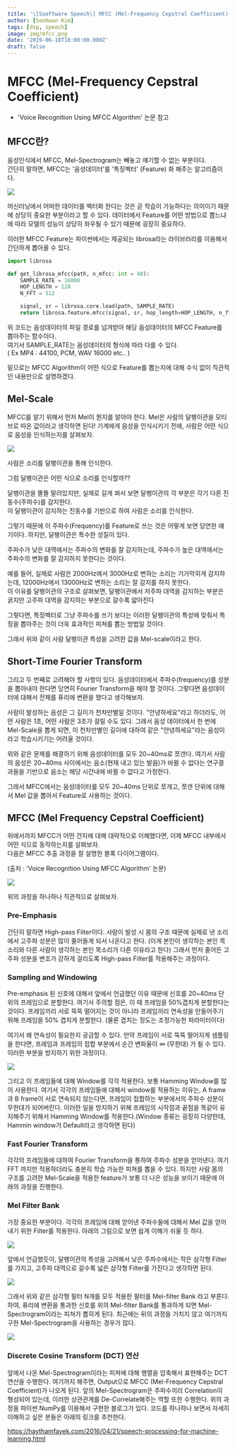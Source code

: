 ```yaml
---
title: '\[Sooftware Speech\] MFCC (Mel-Frequency Cepstral Coefficient)'
author: [Soohwan Kim]
tags: [dsp, speech]
image: img/mfcc.png
date: '2019-06-18T10:00:00.000Z'
draft: false
---
```


# MFCC (Mel-Frequency Cepstral Coefficient)
  
- 'Voice Recognition Using MFCC Algorithm' 논문 참고
  
## MFCC란?  
  
음성인식에서 MFCC, Mel-Spectrogram는 빼놓고 얘기할 수 없는 부분이다.  
간단히 말하면, MFCC는 '음성데이터'를 '특징벡터' (Feature) 화 해주는 알고리즘이다.  
  
<img src="https://user-images.githubusercontent.com/42150335/133935462-acaf3951-da9b-42ad-bc24-4ea96b742736.png">
  
머신러닝에서 어떠한 데이터를 벡터화 한다는 것은 곧 학습이 가능하다는 의미이기 때문에 상당히 중요한 부분이라고 할 수 있다.
데이터에서 Feature를 어떤 방법으로 뽑느냐에 따라 모델의 성능이 상당히 좌우될 수 있기 때문에 굉장히 중요하다.
  

이러한 MFCC Feature는 파이썬에서는 제공되는 librosa라는 라이브러리를 이용해서 간단하게 뽑아올 수 있다.  
  
```python
import librosa

def get_librosa_mfcc(path, n_mfcc: int = 40):
    SAMPLE_RATE = 16000
    HOP_LENGTH = 128
    N_FFT = 512

    signal, sr = librosa.core.load(path, SAMPLE_RATE)
    return librosa.feature.mfcc(signal, sr, hop_length=HOP_LENGTH, n_fft=N_FFT)
```
  
위 코드는 음성데이터의 파일 경로를 넘겨받아 해당 음성데이터의 MFCC Feature를 뽑아주는 함수이다.  
여기서 SAMPLE_RATE는 음성데이터의 형식에 따라 다를 수 있다.  
( Ex MP4 : 44100, PCM, WAV 16000 etc.. )  
  
밑으로는 MFCC Algorithm이 어떤 식으로 Feature를 뽑는지에 대해 수식 없이 직관적인 내용만으로 설명하겠다.
  
## Mel-Scale  
  
MFCC를 알기 위해서 먼저 Mel이 뭔지를 알아야 한다. Mel은 사람의 달팽이관을 모티브로 따온 값이라고 생각하면 된다! 기계에게 음성을 인식시키기 전에, 사람은 어떤 식으로 음성을 인식하는지를 살펴보자.
  
<img src="https://mblogthumb-phinf.pstatic.net/20150421_279/wyepark_14296057390206BzFo_JPEG/image043.jpg?type=w2">  
  
사람은 소리를 달팽이관을 통해 인식한다.

그럼 달팽이관은 어떤 식으로 소리를 인식할까??
  

달팽이관을 똘똘 말려있지만, 실제로 길게 펴서 보면 달팽이관의 각 부분은 각기 다른 진동수(주파수)를 감지한다.   
이 달팽이관이 감지하는 진동수를 기반으로 하여 사람은 소리를 인식한다.
  
그렇기 때문에 이 주파수(Frequency)를 Feature로 쓰는 것은 어떻게 보면 당연한 얘기이다. 
하지만, 달팽이관은 특수한 성질이 있다.

주파수가 낮은 대역에서는 주파수의 변화를 잘 감지하는데,
주파수가 높은 대역에서는 주파수의 변화를 잘 감지하지 못한다는 것이다.

예를 들어, 실제로 사람은 2000Hz에서 3000Hz로 변하는 소리는 기가막히게 감지하는데, 12000Hz에서 13000Hz로 변하는 소리는 잘 감지를 하지 못한다.   
이 이유를 달팽이관의 구조로 살펴보면, 달팽이관에서 저주파 대역을 감지하는 부분은 굵지만 고주파 대역을 감지하는 부분으로 갈수록 얇아진다
  
그렇다면, 특징벡터로 그냥 주파수를 쓰기 보다는 이러한 달팽이관의 특성에 맞춰서 특징을 뽑아주는 것이 더욱 효과적인 피쳐를 뽑는 방법일 것이다.
  
그래서 위와 같이 사람 달팽이관 특성을 고려한 값을 Mel-scale이라고 한다.
  
## Short-Time Fourier Transform
  
그리고 두 번째로 고려해야 할 사항이 있다.
음성데이터에서 주파수(frequency)를 성분을 뽑아내야 한다면 당연히 Fourier Transform을 해야 할 것이다. 그렇다면 음성데이터에 대해서 전체를 퓨리에 변환을 했다고 생각해보자.
  
사람이 발성하는 음성은 그 길이가 천차만별일 것이다.
"안녕하세요"라고 하더라도, 어떤 사람은 1초, 어떤 사람은 3초가 걸릴 수도 있다.
그래서 음성 데이터에서 한 번에 Mel-Scale을 뽑게 되면, 이 천차만별인 길이에 대하여 같은 "안녕하세요"라는 음성이라고 학습시키기는 어려울 것이다.
  
위와 같은 문제를 해결하기 위해 음성데이터를 모두 20\~40ms로 쪼갠다. 여기서 사람의 음성은 20~40ms 사이에서는 음소(현재 내고 있는 발음)가 바뀔 수 없다는 연구결과들을 기반으로 음소는 해당 시간내에 바뀔 수 없다고 가정한다.
  
그래서 MFCC에서는 음성데이터를 모두 20~40ms 단위로 쪼개고, 쪼갠 단위에 대해서 Mel 값을 뽑아서 Feature로 사용하는 것이다.
  
## MFCC (Mel Frequency Cepstral Coefficient)
  
위에서까지 MFCC가 어떤 건지에 대해 대략적으로 이해했다면, 이제 MFCC 내부에서 어떤 식으로 동작하는지를 살펴보자.  
다음은 MFCC 추출 과정을 잘 설명한 블록 다이어그램이다. 

(출처 : 'Voice Recognition Using MFCC Algorithm' 논문)
  
<img src="https://user-images.githubusercontent.com/42150335/133935469-e3cd70cd-9095-481c-b0c0-224cdb6584c3.png">  
  
위의 과정을 하나하나 직관적으로 살펴보자.


### Pre-Emphasis

간단히 말하면 High-pass Filter이다. 사람이 발성 시 몸의 구조 때문에 실제로 낸 소리에서 고주파 성분은 많이 줄어들게 되서 나온다고 한다. (이게 본인이 생각하는 본인 목소리와 다른 사람이 생각하는 본인 목소리가 다른 이유라고 한다) 그래서 먼저 줄어든 고주파 성분을 변조가 강하게 걸리도록 High-pass Filter를 적용해주는 과정이다.

### Sampling and Windowing

Pre-emphasis 된 신호에 대해서 앞에서 언급했던 이유 때문에 신호를 20~40ms 단위의 프레임으로 분할한다. 여기서 주의할 점은, 이 때 프레임을 50%겹치게 분할한다는 것이다. 프레임끼리 서로 뚝뚝 떨어지는 것이 아니라 프레임끼리 연속성을 만들어주기 위해 프레임을 50% 겹치게 분할한다. (물론 겹치는 정도는 조정가능한 파라미터이다)
  
여기서 왜 연속성이 필요한지 궁금할 수 있다. 만약 프레임이 서로 뚝뚝 떨어지게 샘플링을 한다면, 프레임과 프레임의 접합 부분에서 순간 변화율이 ∞ (무한대) 가 될 수 있다.   이러한 부분을 방지하기 위한 과정이다.
   

<img src="https://user-images.githubusercontent.com/42150335/133935493-64bca70f-8966-4035-9bfc-11b0c929eb17.png">
  
그리고 이 프레임들에 대해 Window를 각각 적용한다. 보통 Hamming Window를 많이 사용한다. 여기서 각각의 프레임들에 대해서 window를 적용하는 이유는, A frame과 B frame이 서로 연속되지 않는다면, 프레임이 접합하는 부분에서의 주파수 성분이 무한대가 되어버린다. 이러한 일을 방지하기 위해 프레임의 시작점과 끝점을 똑같이 유지해주기 위해서 Hamming Window를 적용한다.(Window 종류는 굉장히 다양한데, Hammin window가 Default라고 생각하면 된다)

### Fast Fourier Transform
  
각각의 프레임들에 대하여 Fourier Transform을 통하여 주파수 성분을 얻어낸다. 여기 FFT 까지만 적용하더라도 충분히 학습 가능한 피쳐를 뽑을 수 있다. 하지만 사람 몸의 구조를 고려한 Mel-Scale을 적용한 feature가 보통 더 나은 성능을 보이기 때문에 아래의 과정을 진행한다.

### Mel Filter Bank
  
가장 중요한 부분이다. 각각의 프레임에 대해 얻어낸 주파수들에 대해서 Mel 값을 얻어내기 위한 Filter를 적용한다. 아래의 그림으로 보면 쉽게 이해가 쉬울 듯 하다.
  
<img src="https://user-images.githubusercontent.com/42150335/133935498-99001844-3bf9-4e76-ba29-5f7bf18552ff.png">  


앞에서 언급했듯이, 달팽이관의 특성을 고려해서 낮은 주파수에서는 작은 삼각형 Filter를 가지고, 고주파 대역으로 갈수록 넓은 삼각형 Filter를 가진다고 생각하면 된다.
  
<img src="https://user-images.githubusercontent.com/42150335/133935503-fb449744-9f98-49e7-bc56-07e14f147674.png">

그래서 위와 같은 삼각형 필터 N개를 모두 적용한 필터를 Mel-filter Bank 라고 부른다. 하여, 퓨리에 변환을 통과한 신호를 위의 Mel-filter Bank를 통과하게 되면 Mel-Spectrogram이라는 피쳐가 뽑히게 된다. 최근에는 뒤의 과정을 거치지 않고 여기까지 구한 Mel-Spectrogram을 사용하는 경우가 많다.  
  
<img src="https://user-images.githubusercontent.com/42150335/133935537-132f1ba0-c327-48cf-a334-000403541797.png">
  
### Discrete Cosine Transform (DCT) 연산


앞에서 나온 Mel-Spectrogram이라는 피쳐에 대해 행렬을 압축해서 표현해주는 DCT 연산을 수행한다. 여기까지 해주면, Output으로 MFCC (Mel-Frequency Cepstral Coefficient)가 나오게 된다. 앞의 Mel-Spectrogram은 주파수끼리 Correlation이 형성되어 있는데, 이러한 상관관계를 De-Correlate해주는 역할 또한 수행한다. 위의 과정을 파이썬 NumPy를 이용해서 구현한 블로그가 있다. 코드를 하나하나 보면서 자세히 이해하고 싶은 분들은 아래의 링크를 추천한다.

https://haythamfayek.com/2016/04/21/speech-processing-for-machine-learning.html




